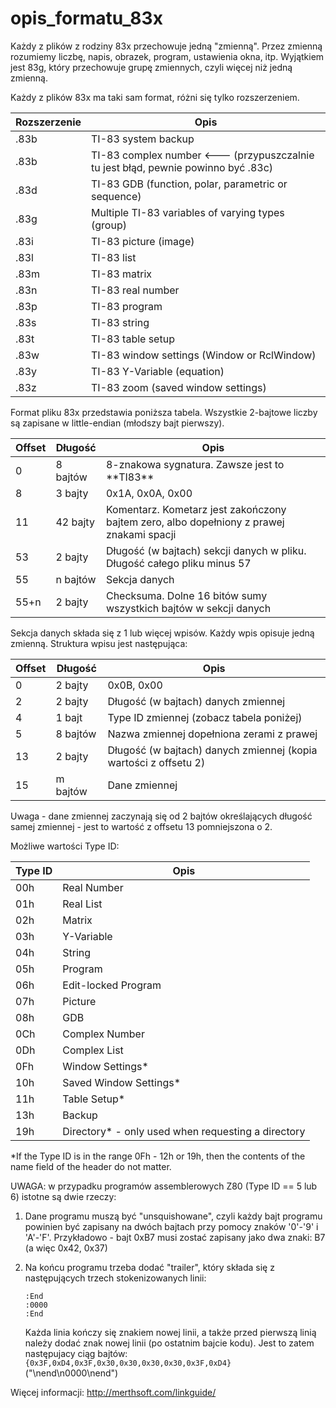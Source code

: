 # opis_formatu_83x

Każdy z plików z rodziny 83x przechowuje jedną "zmienną". Przez zmienną rozumiemy liczbę, napis, obrazek, program, ustawienia okna, itp. Wyjątkiem jest 83g, który przechowuje grupę zmiennych, czyli więcej niż jedną zmienną.

Każdy z plików 83x ma taki sam format, różni się tylko rozszerzeniem.

|Rozszerzenie  |Opis                      |
|--------------|--------------------------|
|.83b          |TI-83 system backup
|.83b          |TI-83 complex number  <--- (przypuszczalnie tu jest błąd, pewnie powinno być .83c)
|.83d          |TI-83 GDB (function, polar, parametric or sequence)
|.83g          |Multiple TI-83 variables of varying types (group)
|.83i          |TI-83 picture (image)
|.83l          |TI-83 list
|.83m          |TI-83 matrix
|.83n          |TI-83 real number
|.83p          |TI-83 program
|.83s          |TI-83 string
|.83t          |TI-83 table setup
|.83w          |TI-83 window settings (Window or RclWindow)
|.83y          |TI-83 Y-Variable (equation)
|.83z          |TI-83 zoom (saved window settings)


Format pliku 83x przedstawia poniższa tabela. Wszystkie 2-bajtowe liczby są zapisane w little-endian (młodszy bajt pierwszy).

|Offset   |Długość    |Opis
|---------|-----------|-------------|
|0        |8 bajtów   |8-znakowa sygnatura. Zawsze jest to \*\*TI83\*\*
|8        |3 bajty    |0x1A, 0x0A, 0x00
|11       |42 bajty   |Komentarz. Kometarz jest zakończony bajtem zero, albo dopełniony z prawej znakami spacji
|53       |2 bajty    |Długość (w bajtach) sekcji danych w pliku. Długość całego pliku minus 57
|55       |n bajtów   |Sekcja danych
|55+n     |2 bajty    |Checksuma. Dolne 16 bitów sumy wszystkich bajtów w sekcji danych

Sekcja danych składa się z 1 lub więcej wpisów. Każdy wpis opisuje jedną zmienną. Struktura wpisu jest następująca:

|Offset  |Długość   |Opis
|--------|----------|------------------------|
|0       |2 bajty   |0x0B, 0x00
|2       |2 bajty   |Długość (w bajtach) danych zmiennej
|4       |1 bajt    |Type ID zmiennej (zobacz tabela poniżej)
|5       |8 bajtów  |Nazwa zmiennej dopełniona zerami z prawej
|13      |2 bajty   |Długość (w bajtach) danych zmiennej (kopia wartości z offsetu 2)
|15      |m bajtów  |Dane zmiennej

Uwaga - dane zmiennej zaczynają się od 2 bajtów określających długość samej zmiennej - jest to wartość z offsetu 13 pomniejszona o 2.

Możliwe wartości Type ID:

|Type ID   |Opis
|----------|----------------|
|00h	     |Real Number
|01h	     |Real List
|02h	     |Matrix
|03h	     |Y-Variable
|04h	     |String
|05h	     |Program
|06h	     |Edit-locked Program
|07h	     |Picture
|08h	     |GDB
|0Ch	     |Complex Number
|0Dh	     |Complex List
|0Fh	     |Window Settings*
|10h	     |Saved Window Settings*
|11h	     |Table Setup*
|13h	     |Backup
|19h	     |Directory* - only used when requesting a directory

*If the Type ID is in the range 0Fh - 12h or 19h, then the contents of the name field of the header do not matter.


UWAGA: w przypadku programów assemblerowych Z80 (Type ID == 5 lub 6) istotne są dwie rzeczy:

1. Dane programu muszą być "unsquishowane", czyli każdy bajt programu powinien być zapisany na dwóch bajtach przy pomocy znaków '0'-'9' i 'A'-'F'. Przykładowo - bajt 0xB7 musi zostać zapisany jako dwa znaki: B7 (a więc 0x42, 0x37)

2. Na końcu programu trzeba dodać "trailer", który składa się z następujących trzech stokenizowanych linii:
    ```
    :End
    :0000
    :End
    ```
    Każda linia kończy się znakiem nowej linii, a także przed pierwszą linią należy dodać znak nowej linii (po ostatnim bajcie kodu). Jest to zatem następujacy ciąg bajtów: `{0x3F,0xD4,0x3F,0x30,0x30,0x30,0x30,0x3F,0xD4}` ("\nend\n0000\nend")

   
Więcej informacji: http://merthsoft.com/linkguide/
